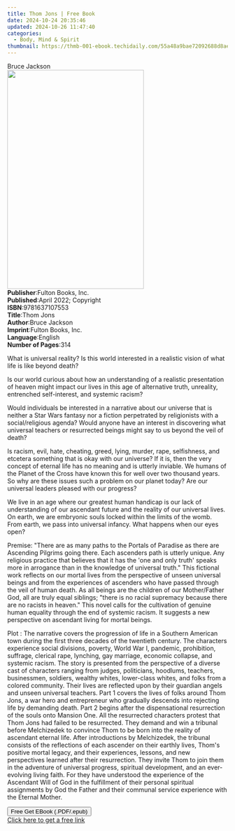 ```yaml
---
title: Thom Jons | Free Book
date: 2024-10-24 20:35:46
updated: 2024-10-26 11:47:40
categories:
  - Body, Mind & Spirit
thumbnail: https://thmb-001-ebook.techidaily.com/55a48a9bae72092688d8ae30af00a273d2e5c29fb8898cc418aed3a3d5f28b14.jpg
---
```

<main id="book-container">
  <div class="flex flex-col">
    <div class="book-brief flex-1 py-6 px-4 sm:p-6 md:py-10 md:px-8">
      <!-- brief-->
      <div class="book-brief-main">Bruce Jackson</div>
    </div>
    <div
      class="book-meta-info flex-1 grid gap-4 col-start-1 col-end-3 row-start-1 sm:mb-6 sm:grid-cols-4 lg:gap-6 lg:col-start-2 lg:row-end-6 lg:row-span-6 lg:mb-0"
    >
      <div
        class="book-meta-info-left place-content-center mt-4 p-4 text-sm leading-6 col-start-2 col-span-2 dark:text-slate-400"
      >
        <img
          class="w-full h-500 object-cover rounded-lg sm:h-255 sm:col-span-2 lg:col-span-full"
          src="https://img-001-ebook.techidaily.com/55429b593b9f90a7c3792a36d129479298957148982f29394c813b7592f11446.jpg"
          alt=""
          width="312"
          height="500"
        />
      </div>
      <div
        class="book-meta-info-right mt-2 col-start-1 row-start-2 col-span-3 self-center"
      >
        <!-- meta data  -->
        <div class="flex flex-col px-4 md:px-8">
          <div class="flex-1">
            <strong>Publisher</strong>:<span class="px-2"
              >Fulton Books, Inc.</span
            >
          </div>
          <div class="flex-1">
            <strong>Published</strong>:<span class="px-2"
              >April 2022; Copyright</span
            >
          </div>
          <div class="flex-1">
            <strong>ISBN</strong>:<span class="px-2">9781637107553</span>
          </div>
          <div class="flex-1">
            <strong>Title</strong>:<span class="px-2">Thom Jons</span>
          </div>
          <div class="flex-1">
            <strong>Author</strong>:<span class="px-2">Bruce Jackson</span>
          </div>
          <div class="flex-1">
            <strong>Imprint</strong>:<span class="px-2"
              >Fulton Books, Inc.</span
            >
          </div>
          <div class="flex-1">
            <strong>Language</strong>:<span class="px-2">English</span>
          </div>
          <div class="flex-1">
            <strong>Number of Pages</strong>:<span class="px-2">314</span>
          </div>
        </div>
      </div>
    </div>
    <div class="book-description flex-1 py-6 px-4 sm:p-6 md:py-10 md:px-8">
      <div class="book-description-main">
        <div accordion-content="" id="description">
          <p></p>
          <p></p>
          <p></p>
          <p>
            What is universal reality? Is this world interested in a realistic
            vision of what life is like beyond death?
          </p>
          <p></p>
          <p>
            Is our world curious about how an understanding of a realistic
            presentation of heaven might impact our lives in this age of
            alternative truth, unreality, entrenched self-interest, and systemic
            racism?
          </p>
          <p></p>
          <p>
            Would individuals be interested in a narrative about our universe
            that is neither a Star Wars fantasy nor a fiction perpetrated by
            religionists with a social/religious agenda? Would anyone have an
            interest in discovering what universal teachers or resurrected
            beings might say to us beyond the veil of death?
          </p>
          <p></p>
          <p>
            Is racism, evil, hate, cheating, greed, lying, murder, rape,
            selfishness, and etcetera something that is okay with our universe?
            If it is, then the very concept of eternal life has no meaning and
            is utterly inviable. We humans of the Planet of the Cross have known
            this for well over two thousand years. So why are these issues such
            a problem on our planet today? Are our universal leaders pleased
            with our progress?
          </p>
          <p></p>
          <p>
            We live in an age where our greatest human handicap is our lack of
            understanding of our ascendant future and the reality of our
            universal lives. On earth, we are embryonic souls locked within the
            limits of the womb. From earth, we pass into universal infancy. What
            happens when our eyes open?
          </p>
          <p></p>
          <p>
            Premise: "There are as many paths to the Portals of Paradise as
            there are Ascending Pilgrims going there. Each ascenders path is
            utterly unique. Any religious practice that believes that it has the
            'one and only truth' speaks more in arrogance than in the knowledge
            of universal truth." This fictional work reflects on our mortal
            lives from the perspective of unseen universal beings and from the
            experiences of ascenders who have passed through the veil of human
            death. As all beings are the children of our Mother/Father God, all
            are truly equal siblings; "there is no racial supremacy because
            there are no racists in heaven." This novel calls for the
            cultivation of genuine human equality through the end of systemic
            racism. It suggests a new perspective on ascendant living for mortal
            beings.
          </p>
          <p></p>
          <p>
            Plot : The narrative covers the progression of life in a Southern
            American town during the first three decades of the twentieth
            century. The characters experience social divisions, poverty, World
            War I, pandemic, prohibition, suffrage, clerical rape, lynching, gay
            marriage, economic collapse, and systemic racism. The story is
            presented from the perspective of a diverse cast of characters
            ranging from judges, politicians, hoodlums, teachers, businessmen,
            soldiers, wealthy whites, lower-class whites, and folks from a
            colored community. Their lives are reflected upon by their guardian
            angels and unseen universal teachers. Part 1 covers the lives of
            folks around Thom Jons, a war hero and entrepreneur who gradually
            descends into rejecting life by demanding death. Part 2 begins after
            the dispensational resurrection of the souls onto Mansion One. All
            the resurrected characters protest that Thom Jons had failed to be
            resurrected. They demand and win a tribunal before Melchizedek to
            convince Thom to be born into the reality of ascendant eternal life.
            After introductions by Melchizedek, the tribunal consists of the
            reflections of each ascender on their earthly lives, Thom's positive
            mortal legacy, and their experiences, lessons, and new perspectives
            learned after their resurrection. They invite Thom to join them in
            the adventure of universal progress, spiritual development, and an
            ever-evolving living faith. For they have understood the experience
            of the Ascendant Will of God in the fulfillment of their personal
            spiritual assignments by God the Father and their communal service
            experience with the Eternal Mother.
          </p>
          <p></p>
          <p></p>
          <p></p>
        </div>
        <div class="accordion-fader"></div>
      </div>
    </div>
    <div class="book-excerpts flex-1 py-6 px-4 sm:p-6 md:py-10 md:px-8"></div>
    <div
      class="book-about-author flex-1 py-6 px-4 sm:p-6 md:py-10 md:px-8"
    ></div>
    <div class="book-free-get flex-1 py-6 px-4 sm:p-6 md:py-10 md:px-8">
      <button
        id="btn-free-get"
        class="bg-blue-500 hover:bg-blue-700 text-white font-bold py-2 px-4 rounded"
      >
        Free Get EBook (.PDF/.epub)
      </button>
      <div id="countdown-display" class="px-2 text-lg mt-2"></div>
      <a
        id="free-link"
        class="hidden bg-blue-500 hover:bg-blue-700 text-white font-bold py-2 px-4 rounded"
        href="https://www.ebooks.com/en-us/book/210534028/thom-jons/bruce-jackson/"
        target="_blank"
        >Click here to get a free link</a
      >
    </div>
    <script>
      let countdownTime = 0;
      let countdownInterval = null;
      document
        .getElementById('btn-free-get')
        .addEventListener('click', startCountdown);
      function startCountdown() {
        countdownTime = new Date().getTime() + 60000 * 3;
        countdownInterval = setInterval(updateCountdown, 1000);
        document.getElementById('btn-free-get').disabled = true;
        document
          .getElementById('btn-free-get')
          .classList.add('bg-gray-500', 'cursor-not-allowed');
      }
      function updateCountdown() {
        let currentTime = new Date().getTime();
        let timeLeft = countdownTime - currentTime;
        let secondsLeft = Math.floor(timeLeft / 1000);
        document.getElementById('countdown-display').innerHTML =
          `Remaining time: ${secondsLeft} seconds.`;
        if (secondsLeft <= 0) {
          clearInterval(countdownInterval);
          document.getElementById('btn-free-get').classList.add('hidden');
          document.getElementById('free-link').classList.remove('hidden');
          document.getElementById('countdown-display').innerHTML = '';
        }
      }
    </script>
  </div>
</main>
